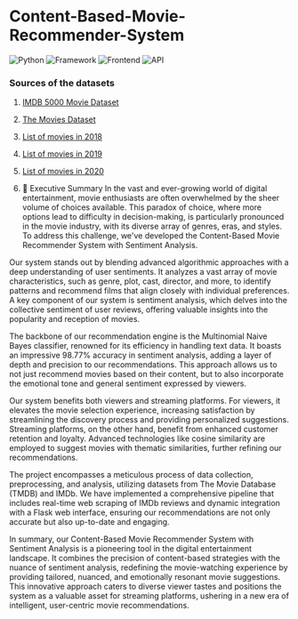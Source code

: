 # Content-Based-Movie-Recommender-System

![Python](https://img.shields.io/badge/Python-3.8-blueviolet)
![Framework](https://img.shields.io/badge/Framework-Flask-red)
![Frontend](https://img.shields.io/badge/Frontend-HTML/CSS/JS-green)
![API](https://img.shields.io/badge/API-TMDB-fcba03)

### Sources of the datasets 

1. [IMDB 5000 Movie Dataset](https://www.kaggle.com/carolzhangdc/imdb-5000-movie-dataset)
2. [The Movies Dataset](https://www.kaggle.com/rounakbanik/the-movies-dataset)
3. [List of movies in 2018](https://en.wikipedia.org/wiki/List_of_American_films_of_2018)
4. [List of movies in 2019](https://en.wikipedia.org/wiki/List_of_American_films_of_2019)
5. [List of movies in 2020](https://en.wikipedia.org/wiki/List_of_American_films_of_2020)

6. 🌟 Executive Summary
In the vast and ever-growing world of digital entertainment, movie enthusiasts are often overwhelmed by the sheer volume of choices available. This paradox of choice, where more options lead to difficulty in decision-making, is particularly pronounced in the movie industry, with its diverse array of genres, eras, and styles. To address this challenge, we've developed the Content-Based Movie Recommender System with Sentiment Analysis.

Our system stands out by blending advanced algorithmic approaches with a deep understanding of user sentiments. It analyzes a vast array of movie characteristics, such as genre, plot, cast, director, and more, to identify patterns and recommend films that align closely with individual preferences. A key component of our system is sentiment analysis, which delves into the collective sentiment of user reviews, offering valuable insights into the popularity and reception of movies.

The backbone of our recommendation engine is the Multinomial Naive Bayes classifier, renowned for its efficiency in handling text data. It boasts an impressive 98.77% accuracy in sentiment analysis, adding a layer of depth and precision to our recommendations. This approach allows us to not just recommend movies based on their content, but to also incorporate the emotional tone and general sentiment expressed by viewers.

Our system benefits both viewers and streaming platforms. For viewers, it elevates the movie selection experience, increasing satisfaction by streamlining the discovery process and providing personalized suggestions. Streaming platforms, on the other hand, benefit from enhanced customer retention and loyalty. Advanced technologies like cosine similarity are employed to suggest movies with thematic similarities, further refining our recommendations.

The project encompasses a meticulous process of data collection, preprocessing, and analysis, utilizing datasets from The Movie Database (TMDB) and IMDb. We have implemented a comprehensive pipeline that includes real-time web scraping of IMDb reviews and dynamic integration with a Flask web interface, ensuring our recommendations are not only accurate but also up-to-date and engaging.

In summary, our Content-Based Movie Recommender System with Sentiment Analysis is a pioneering tool in the digital entertainment landscape. It combines the precision of content-based strategies with the nuance of sentiment analysis, redefining the movie-watching experience by providing tailored, nuanced, and emotionally resonant movie suggestions. This innovative approach caters to diverse viewer tastes and positions the system as a valuable asset for streaming platforms, ushering in a new era of intelligent, user-centric movie recommendations.

